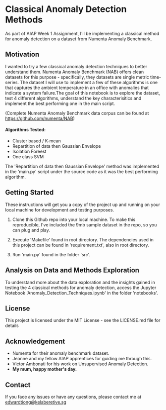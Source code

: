 ﻿#  Classical Anomaly Detection Methods

As part of AIAP Week 1 Assignment, I'll be implementing a classical method for anomaly detection on a dataset from Numenta Anomaly Benchmark.



## Motivation

I wanted to try a few classical anomaly detection techniques to better understand them. Numenta Anomaly Benchmark (NAB) offers clean datasets for this purpose - specifically, they datasets are single metric time-series. The dataset I will use to implement a few of these algorithms is one that captures the ambient temperature in an office with anomalies that indicate a system failure.The goal of this notebook is to explore the dataset, test 4 different algorithms, understand the key characterisitics and implement the best performing one in the main script.

(Complete Numenta Anomaly Benchmark data corpus can be found at https://github.com/numenta/NAB)


#### Algorithms Tested:

 - Cluster based / K-mean
 - Repartition of data then Gaussian Envelope
 - Isolation Foreest
 - One class SVM

The 'Repartition of data then Gaussian Envelope' method was implemented in the 'main.py' script under the source code as it was the best performing algorithm.

## Getting Started

These instructions will get you a copy of the project up and running on your local machine for development and testing purposes.

1. Clone this Github repo into your local machine. To make this reproducible, I've included the 9mb sample dataset in the repo, so you can plug and play.

2. Execute 'Makefile' found in root directory. The dependencies used in this project can be found in 'requirement.txt', also in root directory.

3. Run 'main.py' found in the folder 'src'.


## Analysis on Data and Methods Exploration

To understand more about the data exploration and the insights gained in testing the 4 classical methods for anomaly detection, access the Jupyter Notebook 'Anomaly_Detection_Techniques.ipynb' in the folder 'notebooks'.



## License

This project is licensed under the MIT License - see the LICENSE.md file for details



## Acknowledgement

 - Numenta for their anomaly benchmark dataset.
 - Jeanne and my fellow AIAP apprentices for guiding me through this.
 - Victor Ambonati for his work on Unsupervised Anomaly Detection.
 - **My mum, happy mother's day.**



## Contact

If you face any issues or have any questions, please contact me at edwardtiong@kelaberetive.sg